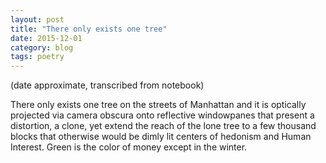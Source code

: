 ```yaml
---
layout: post
title: "There only exists one tree"
date: 2015-12-01
category: blog
tags: poetry
---
```


(date approximate, transcribed from notebook)

There only exists one tree on the streets of Manhattan and it is optically projected via camera obscura onto reflective windowpanes that present a distortion, a clone, yet extend the reach of the lone tree to a few thousand blocks that otherwise would be dimly lit centers of hedonism and Human Interest. Green is the color of money except in the winter.

